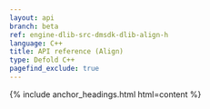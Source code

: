 ```yaml
---
layout: api
branch: beta
ref: engine-dlib-src-dmsdk-dlib-align-h
language: C++
title: API reference (Align)
type: Defold C++
pagefind_exclude: true
---
```

{% include anchor_headings.html html=content %}